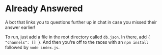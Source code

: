 # Already Answered

A bot that links you to questions further up in chat in case you missed their answer earlier!

To run, just add a file in the root directory called `db.json`. In there, add `{ "channels": [] }`. And then you're off to the races with an `npm install` followed by `node index.js`.
